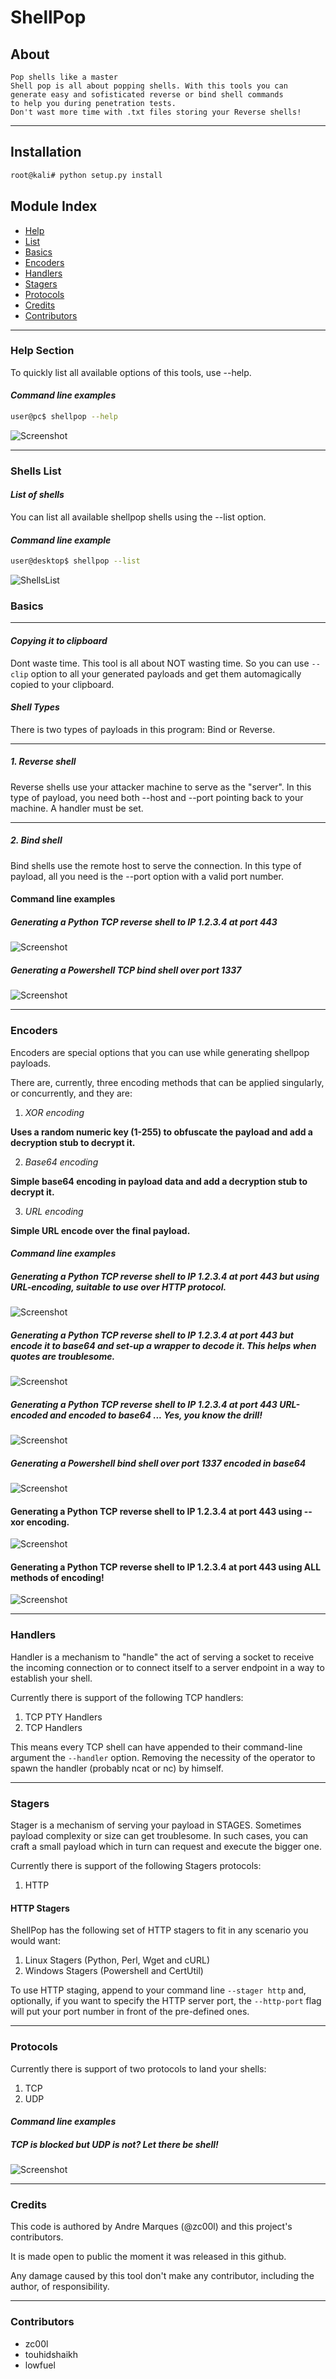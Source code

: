 # ShellPop
## About
    Pop shells like a master
    Shell pop is all about popping shells. With this tools you can
    generate easy and sofisticated reverse or bind shell commands
    to help you during penetration tests.
    Don't wast more time with .txt files storing your Reverse shells!

-----
## Installation
```bash
root@kali# python setup.py install
```

## Module Index
* [Help](#help-section)
* [List](#shells-list)
* [Basics](#basics)
* [Encoders](#encoders)
* [Handlers](#handlers)
* [Stagers](#stagers)
* [Protocols](#protocols)
* [Credits](#credits)
* [Contributors](#contributors)

-----
### __Help Section__
To quickly list all available options of this tools, use --help.

#### *Command line examples*
```bash
user@pc$ shellpop --help
```

![Screenshot](img/help-section.JPG?raw=true)


-----
### __Shells List__
#### *List of shells*
You can list all available shellpop shells using the --list option.


#### *Command line example*
```bash
user@desktop$ shellpop --list
```

![ShellsList](img/list-section.JPG?raw=true)


### __Basics__
-----
#### *Copying it to clipboard*
Dont waste time. This tool is all about NOT wasting time. So you can use `--clip` option to all your generated payloads and get them automagically copied to your clipboard.

#### *Shell Types*
There is two types of payloads in this program: Bind or Reverse.

-----
##### 1. Reverse shell
Reverse shells use your attacker machine to serve as the "server". In this type of payload, you need both --host and --port pointing back to your machine. A handler must be set.

-----
##### 2. Bind shell
Bind shells use the remote host to serve the connection. In this type of payload, all you need is the --port option with a valid port number.


#### Command line examples
##### Generating a Python TCP reverse shell to IP 1.2.3.4 at port 443
![Screenshot](img/photo9.JPG?raw=true)

##### Generating a Powershell TCP bind shell over port 1337
![Screenshot](img/photo13.JPG?raw=true)

-----
### __Encoders__
Encoders are special options that you can use while generating shellpop payloads.

There are, currently, three encoding methods that can be applied singularly, or concurrently, and they are:

1. *XOR encoding*

 __Uses a random numeric key (1-255) to obfuscate the payload and add a decryption stub to decrypt it.__

2. *Base64 encoding*

 __Simple base64 encoding in payload data and add a decryption stub to decrypt it.__

3. *URL encoding*

 __Simple URL encode over the final payload.__


#### *Command line examples*
##### Generating a Python TCP reverse shell to IP 1.2.3.4 at port 443 but using URL-encoding, suitable to use over HTTP protocol.
![Screenshot](img/photo10.jpg?raw=true)

##### Generating a Python TCP reverse shell to IP 1.2.3.4 at port 443 but encode it to base64 and set-up a wrapper to decode it. This helps when quotes are troublesome.
![Screenshot](img/photo11.jpg?raw=true)

##### Generating a Python TCP reverse shell to IP 1.2.3.4 at port 443 URL-encoded and encoded to base64 ... Yes, you know the drill!
![Screenshot](img/photo12.jpg?raw=true)

##### Generating a Powershell bind shell over port 1337 encoded in base64
![Screenshot](img/photo14.JPG?raw=true)

#### Generating a Python TCP reverse shell to IP 1.2.3.4 at port 443 using --xor encoding.
![Screenshot](img/xor-encoding-example-01.JPG?raw=true)

#### Generating a Python TCP reverse shell to IP 1.2.3.4 at port 443 using ALL methods of encoding!
![Screenshot](img/encoding-all-example.JPG?raw=true)

-----
### __Handlers__
Handler is a mechanism to "handle" the act of serving a socket to receive the incoming connection or to connect itself to a server endpoint in a way to establish your shell.

Currently there is support of the following TCP handlers:
1. TCP PTY Handlers
2. TCP Handlers

This means every TCP shell can have appended to their command-line argument the `--handler` option. Removing the necessity of the operator to spawn the handler (probably ncat or nc) by himself.

-----
### __Stagers__
Stager is a mechanism of serving your payload in STAGES. Sometimes payload complexity or size can get troublesome. In such cases, you can craft a small payload which in turn can request and execute the bigger one.

Currently there is support of the following Stagers protocols:
1. HTTP


#### HTTP Stagers
ShellPop has the following set of HTTP stagers to fit in any scenario you would want:
1. Linux Stagers (Python, Perl, Wget and cURL)
2. Windows Stagers (Powershell and CertUtil)

To use HTTP staging, append to your command line `--stager http` and, optionally, if you want to specify the HTTP server port, the `--http-port` flag will put your port number in front of the pre-defined ones.

-----
### __Protocols__
Currently there is support of two protocols to land your shells:

1. TCP
2. UDP

#### *Command line examples*
##### TCP is blocked but UDP is not? Let there be shell!
![Screenshot](img/photo15.jpg?raw=true)

-----
### __Credits__

This code is authored by Andre Marques (@zc00l) and this project's contributors.

It is made open to public the moment it was released in this github.

Any damage caused by this tool don't make any contributor, including the author, of responsibility.

-----
### __Contributors__
+ zc00l
+ touhidshaikh
+ lowfuel
